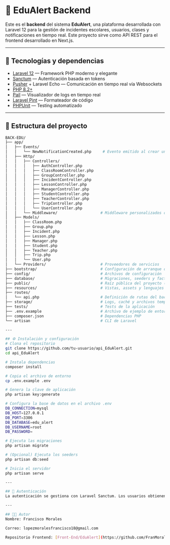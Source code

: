 # 🧠 EduAlert Backend

Este es el **backend** del sistema **EduAlert**, una plataforma desarrollada con Laravel 12 para la gestión de incidentes escolares, usuarios, clases y notificaciones en tiempo real. Este proyecto sirve como API REST para el frontend desarrollado en Next.js.

---

## 🚀 Tecnologías y dependencias

- [Laravel 12](https://laravel.com/docs/12.x) — Framework PHP moderno y elegante
- [Sanctum](https://laravel.com/docs/12.x/sanctum) — Autenticación basada en tokens
- [Pusher](https://pusher.com/) + Laravel Echo — Comunicación en tiempo real vía Websockets
- [PHP 8.2+](https://www.php.net/releases/8.2/en.php)
- [Pail](https://github.com/laravel/pail) — Visualizador de logs en tiempo real
- [Laravel Pint](https://laravel.com/docs/12.x/pint) — Formateador de código
- [PHPUnit](https://phpunit.de/) — Testing automatizado

---

## 📁 Estructura del proyecto

```bash
BACK-EDU/
├── app/
│   ├── Events/
│   │   └── NewNotificationCreated.php     # Evento emitido al crear una notificación
│   ├── Http/
│   │   ├── Controllers/
│   │   │   ├── AuthController.php
│   │   │   ├── ClassRoomController.php
│   │   │   ├── GroupController.php
│   │   │   ├── IncidentController.php
│   │   │   ├── LessonController.php
│   │   │   ├── ManagerController.php
│   │   │   ├── StudentController.php
│   │   │   ├── TeacherController.php
│   │   │   ├── TripController.php
│   │   │   └── UserController.php
│   │   └── Middleware/                   # Middleware personalizados o globales
│   ├── Models/
│   │   ├── ClassRoom.php
│   │   ├── Group.php
│   │   ├── Incident.php
│   │   ├── Lesson.php
│   │   ├── Manager.php
│   │   ├── Student.php
│   │   ├── Teacher.php
│   │   ├── Trip.php
│   │   └── User.php
│   └── Providers/                        # Proveedores de servicios
├── bootstrap/                            # Configuración de arranque del framework
├── config/                               # Archivos de configuración
├── database/                             # Migraciones, seeders y factories
├── public/                               # Raíz pública del proyecto (index.php)
├── resources/                            # Vistas, assets y lenguajes
├── routes/
│   └── api.php                           # Definición de rutas del backend (API REST)
├── storage/                              # Logs, caché y archivos temporales
├── tests/                                # Tests de la aplicación
├── .env.example                          # Archivo de ejemplo de entorno
├── composer.json                         # Dependencias PHP
└── artisan                               # CLI de Laravel

---

## ⚙️ Instalación y configuración
# Clona el repositorio
git clone https://github.com/tu-usuario/api_EduAlert.git
cd api_EduAlert

# Instala dependencias
composer install

# Copia el archivo de entorno
cp .env.example .env

# Genera la clave de aplicación
php artisan key:generate

# Configura la base de datos en el archivo .env
DB_CONNECTION=mysql
DB_HOST=127.0.0.1
DB_PORT=3306
DB_DATABASE=edu_alert
DB_USERNAME=root
DB_PASSWORD=

# Ejecuta las migraciones
php artisan migrate

# (Opcional) Ejecuta los seeders
php artisan db:seed

# Inicia el servidor
php artisan serve

---

## 🔐 Autenticación
La autenticación se gestiona con Laravel Sanctum. Los usuarios obtienen un token tras iniciar sesión, que debe enviarse en el header Authorization: Bearer {token} para acceder a las rutas protegidas.

---

## 👨‍💻 Autor
Nombre: Francisco Morales

Correo: lopezmoralesfrancisco18@gmail.com

Repositorio Frontend: [Front-End/EduAlert](https://github.com/FranMorales7/front-EduAlert)

